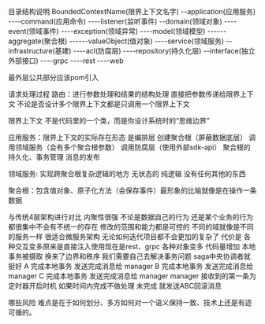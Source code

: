 目录结构说明
BoundedContextName(限界上下文名字)
--application(应用服务)
----command(应用命令)
----listener(监听事件)
--domain(领域对象)
----event(领域事件)
----exception(领域异常)
----model(领域模型)
------aggregate(聚合根)
------valueObject(值对象)
----service(领域服务)
--infrastructure(基建)
----acl(防腐层)
----repository(持久化层)
--interface(独立外部接口)
----grpc
----rest
----web

最外层公共部分应该pom引入

请求处理过程
路由：进行参数处理和结果的结构处理 直接把参数传递给限界上下文 不论是否设计多个限界上下文都是只调用一个限界上下文

限界上下文 不是代码里的一个类，而是你设计系统时的“思维边界”

应用服务：限界上下文的实际存在形态 是编排层 创建聚合根（屏蔽数据底层） 调用领域服务（会有多个聚合根参数） 调用防腐层（使用外部sdk-api）
聚合根的持久化、事务管理 消息的发布

领域服务: 实现跨聚合根复杂逻辑的地方 无状态的 纯逻辑 没有任何其他的东西 

聚合根：包含值对象、原子化方法（会保存事件）最形象的比喻就像是在操作一条数据

与传统4层架构进行对比
内聚性很强 不论是数据自己的行为 还是某个业务的行为 都很集中不会有不统一的存在 修改的范围和能力都是可控的
不同的域就像是不同的服务一样 很适合微服务架构 无论如何迭代项目都不会更加的复杂了
代价是 各种交互变多原来是直接注入使用现在是rest、grpc 各种对象变多 代码量增加
本地事务被摄取 换来了边界和秩序 我们需要自己去解决事务问题 saga中央协调者就挺好
A 完成本地事务 发送完成消息给 manager
B 完成本地事务 发送完成消息给 manager
C 完成本地事务 发送完成消息给 manager
manager 接收到的第一条为定时器开启时机 如果时间内完成不做处理 未完成 就发送ABC回滚消息

哪些风险
难点是在于如何划分、多方如何对一个语义保持一致、技术上还是有迹可循的。
